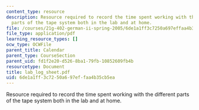 ```yaml
---
content_type: resource
description: Resource required to record the time spent working with the different
  parts of the tape system both in the lab and at home.
file: /courses/21g-402-german-ii-spring-2005/6de1a1ff3c7250a697effaa4b35cb5ea_lab_log_sheet.pdf
file_type: application/pdf
learning_resource_types: []
ocw_type: OCWFile
parent_title: Calendar
parent_type: CourseSection
parent_uid: fd1f2e20-d526-8ba1-79fb-10852609fb4b
resourcetype: Document
title: lab_log_sheet.pdf
uid: 6de1a1ff-3c72-50a6-97ef-faa4b35cb5ea
---
```

Resource required to record the time spent working with the different parts of the tape system both in the lab and at home.

